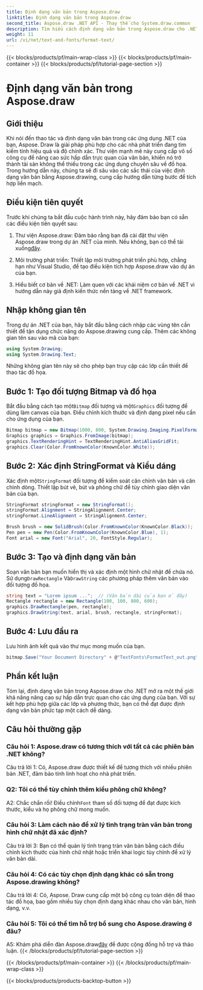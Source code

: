 ```yaml
---
title: Định dạng văn bản trong Aspose.draw
linktitle: Định dạng văn bản trong Aspose.draw
second_title: Aspose.draw .NET API - Thay thế cho System.draw.common
description: Tìm hiểu cách định dạng văn bản trong Aspose.draw cho .NET một cách dễ dàng. Hướng dẫn từng bước với các ví dụ.
weight: 11
url: /vi/net/text-and-fonts/format-text/
---
```


{{< blocks/products/pf/main-wrap-class >}}
{{< blocks/products/pf/main-container >}}
{{< blocks/products/pf/tutorial-page-section >}}

# Định dạng văn bản trong Aspose.draw

## Giới thiệu

Khi nói đến thao tác và định dạng văn bản trong các ứng dụng .NET của bạn, Aspose. Draw là giải pháp phù hợp cho các nhà phát triển đang tìm kiếm tính hiệu quả và độ chính xác. Thư viện mạnh mẽ này cung cấp vô số công cụ để nâng cao sức hấp dẫn trực quan của văn bản, khiến nó trở thành tài sản không thể thiếu trong các ứng dụng chuyên sâu về đồ họa. Trong hướng dẫn này, chúng ta sẽ đi sâu vào các sắc thái của việc định dạng văn bản bằng Aspose.drawing, cung cấp hướng dẫn từng bước để tích hợp liền mạch.

## Điều kiện tiên quyết

Trước khi chúng ta bắt đầu cuộc hành trình này, hãy đảm bảo bạn có sẵn các điều kiện tiên quyết sau:

1.  Thư viện Aspose.draw: Đảm bảo rằng bạn đã cài đặt thư viện Aspose.draw trong dự án .NET của mình. Nếu không, bạn có thể tải xuống[đây](https://releases.aspose.com/drawing/net/).

2. Môi trường phát triển: Thiết lập môi trường phát triển phù hợp, chẳng hạn như Visual Studio, để tạo điều kiện tích hợp Aspose.draw vào dự án của bạn.

3. Hiểu biết cơ bản về .NET: Làm quen với các khái niệm cơ bản về .NET vì hướng dẫn này giả định kiến thức nền tảng về .NET framework.

## Nhập không gian tên

Trong dự án .NET của bạn, hãy bắt đầu bằng cách nhập các vùng tên cần thiết để tận dụng chức năng do Aspose.drawing cung cấp. Thêm các không gian tên sau vào mã của bạn:

```csharp
using System.Drawing;
using System.Drawing.Text;
```

Những không gian tên này sẽ cho phép bạn truy cập các lớp cần thiết để thao tác đồ họa.

## Bước 1: Tạo đối tượng Bitmap và đồ họa

 Bắt đầu bằng cách tạo một`Bitmap` đối tượng và một`Graphics` đối tượng để dùng làm canvas của bạn. Điều chỉnh kích thước và định dạng pixel nếu cần cho ứng dụng của bạn.

```csharp
Bitmap bitmap = new Bitmap(1000, 800, System.Drawing.Imaging.PixelFormat.Format32bppPArgb);
Graphics graphics = Graphics.FromImage(bitmap);
graphics.TextRenderingHint = TextRenderingHint.AntiAliasGridFit;
graphics.Clear(Color.FromKnownColor(KnownColor.White));
```

## Bước 2: Xác định StringFormat và Kiểu dáng

 Xác định một`StringFormat` đối tượng để kiểm soát căn chỉnh văn bản và căn chỉnh dòng. Thiết lập bút vẽ, bút và phông chữ để tùy chỉnh giao diện văn bản của bạn.

```csharp
StringFormat stringFormat = new StringFormat();
stringFormat.Alignment = StringAlignment.Center;
stringFormat.LineAlignment = StringAlignment.Center;

Brush brush = new SolidBrush(Color.FromKnownColor(KnownColor.Black));
Pen pen = new Pen(Color.FromKnownColor(KnownColor.Blue), 1);
Font arial = new Font("Arial", 20, FontStyle.Regular);
```

## Bước 3: Tạo và định dạng văn bản

Soạn văn bản bạn muốn hiển thị và xác định một hình chữ nhật để chứa nó. Sử dụng`DrawRectangle` Và`DrawString` các phương pháp thêm văn bản vào đối tượng đồ họa.

```csharp
string text = "Lorem ipsum ...";  // (Văn bản dài của bạn ở đây)
Rectangle rectangle = new Rectangle(100, 100, 800, 600);
graphics.DrawRectangle(pen, rectangle);
graphics.DrawString(text, arial, brush, rectangle, stringFormat);
```

## Bước 4: Lưu đầu ra

Lưu hình ảnh kết quả vào thư mục mong muốn của bạn.

```csharp
bitmap.Save("Your Document Directory" + @"TextFonts\FormatText_out.png");
```

## Phần kết luận

Tóm lại, định dạng văn bản trong Aspose.draw cho .NET mở ra một thế giới khả năng nâng cao sự hấp dẫn trực quan cho các ứng dụng của bạn. Với sự kết hợp phù hợp giữa các lớp và phương thức, bạn có thể đạt được định dạng văn bản phức tạp một cách dễ dàng.

## Câu hỏi thường gặp

### Câu hỏi 1: Aspose.draw có tương thích với tất cả các phiên bản .NET không?

Câu trả lời 1: Có, Aspose.draw được thiết kế để tương thích với nhiều phiên bản .NET, đảm bảo tính linh hoạt cho nhà phát triển.

### Q2: Tôi có thể tùy chỉnh thêm kiểu phông chữ không?

 A2: Chắc chắn rồi! Điều chỉnh`Font` tham số đối tượng để đạt được kích thước, kiểu và họ phông chữ mong muốn.

### Câu hỏi 3: Làm cách nào để xử lý tình trạng tràn văn bản trong hình chữ nhật đã xác định?

Câu trả lời 3: Bạn có thể quản lý tình trạng tràn văn bản bằng cách điều chỉnh kích thước của hình chữ nhật hoặc triển khai logic tùy chỉnh để xử lý văn bản dài.

### Câu hỏi 4: Có các tùy chọn định dạng khác có sẵn trong Aspose.drawing không?

Câu trả lời 4: Có, Aspose. Draw cung cấp một bộ công cụ toàn diện để thao tác đồ họa, bao gồm nhiều tùy chọn định dạng khác nhau cho văn bản, hình dạng, v.v.

### Câu hỏi 5: Tôi có thể tìm hỗ trợ bổ sung cho Aspose.drawing ở đâu?

 A5: Khám phá diễn đàn Aspose.draw[đây](https://forum.aspose.com/c/diagram/17) để được cộng đồng hỗ trợ và thảo luận.
{{< /blocks/products/pf/tutorial-page-section >}}

{{< /blocks/products/pf/main-container >}}
{{< /blocks/products/pf/main-wrap-class >}}

{{< blocks/products/products-backtop-button >}}
